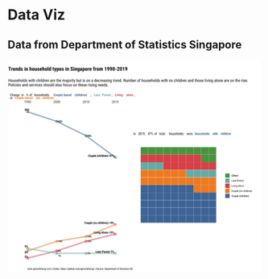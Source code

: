 # Data Viz

## Data from Department of Statistics Singapore  

![Trends of household types with children or without](dos_hsehld_child.png)
